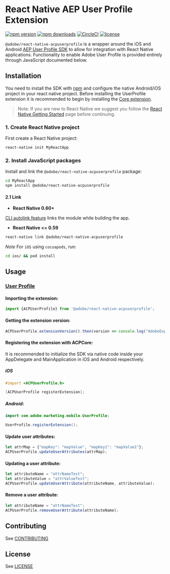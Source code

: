 
# React Native AEP User Profile Extension

[![npm version](https://badge.fury.io/js/%40adobe%2Freact-native-acpuserprofile.svg)](https://www.npmjs.com/package/@adobe/react-native-acpuserprofile) 
[![npm downloads](https://img.shields.io/npm/dm/@adobe/react-native-acpuserprofile)](https://www.npmjs.com/package/@adobe/react-native-acpuserprofile)
[![CircleCI](https://img.shields.io/circleci/project/github/adobe/react-native-acpuserprofile/main.svg?logo=circleci)](https://circleci.com/gh/adobe/workflows/react-native-acpuserprofile) 
[![license](https://img.shields.io/npm/l/@adobe/react-native-acpuserprofile.svg)](https://github.com/adobe/react-native-acpuserprofile/blob/main/LICENSE)

`@adobe/react-native-acpuserprofile` is a wrapper around the iOS and Android [AEP User Profile SDK](https://developer.adobe.com/client-sdks/previous-versions/documentation/profile/) to allow for integration with React Native applications. Functionality to enable Adobe User Profile is provided entirely through JavaScript documented below.


## Installation

You need to install the SDK with [npm](https://www.npmjs.com/) and configure the native Android/iOS project in your react native project. Before installing the UserProfile extension it is recommended to begin by installing the [Core extension](https://github.com/adobe/react-native-acpcore).

> Note: If you are new to React Native we suggest you follow the [React Native Getting Started](<https://facebook.github.io/react-native/docs/getting-started.html>) page before continuing.

### 1. Create React Native project

First create a React Native project:

```bash
react-native init MyReactApp
```

### 2. Install JavaScript packages

Install and link the `@adobe/react-native-acpuserprofile` package:

```bash
cd MyReactApp
npm install @adobe/react-native-acpuserprofile
```

#### 2.1 Link
- **React Native 0.60+**


[CLI autolink feature](https://github.com/react-native-community/cli/blob/master/docs/autolinking.md) links the module while building the app.


- **React Native <= 0.59**


```bash
react-native link @adobe/react-native-acpuserprofile
```

*Note* For `iOS` using `cocoapods`, run:

```bash
cd ios/ && pod install
```


## Usage

### [User Profile](https://developer.adobe.com/client-sdks/previous-versions/documentation/profile/)

#### Importing the extension:
```javascript
import {ACPUserProfile} from '@adobe/react-native-acpuserprofile';
```

#### Getting the extension version:

```javascript
ACPUserProfile.extensionVersion().then(version => console.log("AdobeExperienceSDK: ACPUserProfile version: " + version));
```

#### Registering the extension with ACPCore:

It is recommended to initialize the SDK via native code inside your AppDelegate and MainApplication in iOS and Android respectively. 

##### **iOS**
```objective-c
#import <ACPUserProfile.h>

[ACPUserProfile registerExtension];
```

##### **Android:**
```java
import com.adobe.marketing.mobile.UserProfile;

UserProfile.registerExtension();
```

#### Update user attributes:
```javascript
let attrMap = {"mapKey": "mapValue", "mapKey1": "mapValue1"};
ACPUserProfile.updateUserAttributes(attrMap);
```

#### Updating a user attribute:
```javascript
let attributeName = "attrNameTest";
let attributeValue = "attrValueTest";
ACPUserProfile.updateUserAttribute(attributeName, attributeValue);
```

#### Remove a user attribute:
```javascript
let attributeName = "attrNameTest";
ACPUserProfile.removeUserAttribute(attributeName);
```

## Contributing
See [CONTRIBUTING](CONTRIBUTING.md)

## License
See [LICENSE](LICENSE)
